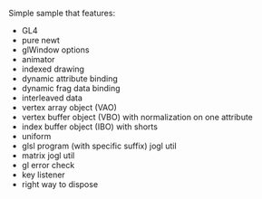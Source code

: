 Simple sample that features:

- GL4
- pure newt
- glWindow options
- animator
- indexed drawing
- dynamic attribute binding
- dynamic frag data binding
- interleaved data
- vertex array object (VAO)
- vertex buffer object (VBO) with normalization on one attribute
- index buffer object (IBO) with shorts
- uniform
- glsl program (with specific suffix) jogl util 
- matrix jogl util 
- gl error check
- key listener 
- right way to dispose
